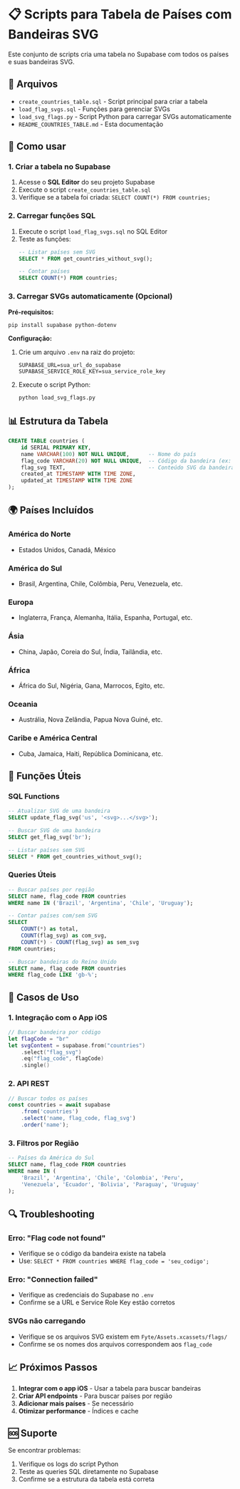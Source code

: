 # 📋 Scripts para Tabela de Países com Bandeiras SVG

Este conjunto de scripts cria uma tabela no Supabase com todos os países e suas bandeiras SVG.

## 📁 Arquivos

- `create_countries_table.sql` - Script principal para criar a tabela
- `load_flag_svgs.sql` - Funções para gerenciar SVGs
- `load_svg_flags.py` - Script Python para carregar SVGs automaticamente
- `README_COUNTRIES_TABLE.md` - Esta documentação

## 🚀 Como usar

### 1. Criar a tabela no Supabase

1. Acesse o **SQL Editor** do seu projeto Supabase
2. Execute o script `create_countries_table.sql`
3. Verifique se a tabela foi criada: `SELECT COUNT(*) FROM countries;`

### 2. Carregar funções SQL

1. Execute o script `load_flag_svgs.sql` no SQL Editor
2. Teste as funções:
   ```sql
   -- Listar países sem SVG
   SELECT * FROM get_countries_without_svg();
   
   -- Contar países
   SELECT COUNT(*) FROM countries;
   ```

### 3. Carregar SVGs automaticamente (Opcional)

**Pré-requisitos:**
```bash
pip install supabase python-dotenv
```

**Configuração:**
1. Crie um arquivo `.env` na raiz do projeto:
   ```
   SUPABASE_URL=sua_url_do_supabase
   SUPABASE_SERVICE_ROLE_KEY=sua_service_role_key
   ```

2. Execute o script Python:
   ```bash
   python load_svg_flags.py
   ```

## 📊 Estrutura da Tabela

```sql
CREATE TABLE countries (
    id SERIAL PRIMARY KEY,
    name VARCHAR(100) NOT NULL UNIQUE,      -- Nome do país
    flag_code VARCHAR(20) NOT NULL UNIQUE,  -- Código da bandeira (ex: us, br)
    flag_svg TEXT,                          -- Conteúdo SVG da bandeira
    created_at TIMESTAMP WITH TIME ZONE,
    updated_at TIMESTAMP WITH TIME ZONE
);
```

## 🌍 Países Incluídos

### América do Norte
- Estados Unidos, Canadá, México

### América do Sul
- Brasil, Argentina, Chile, Colômbia, Peru, Venezuela, etc.

### Europa
- Inglaterra, França, Alemanha, Itália, Espanha, Portugal, etc.

### Ásia
- China, Japão, Coreia do Sul, Índia, Tailândia, etc.

### África
- África do Sul, Nigéria, Gana, Marrocos, Egito, etc.

### Oceania
- Austrália, Nova Zelândia, Papua Nova Guiné, etc.

### Caribe e América Central
- Cuba, Jamaica, Haiti, República Dominicana, etc.

## 🔧 Funções Úteis

### SQL Functions

```sql
-- Atualizar SVG de uma bandeira
SELECT update_flag_svg('us', '<svg>...</svg>');

-- Buscar SVG de uma bandeira
SELECT get_flag_svg('br');

-- Listar países sem SVG
SELECT * FROM get_countries_without_svg();
```

### Queries Úteis

```sql
-- Buscar países por região
SELECT name, flag_code FROM countries 
WHERE name IN ('Brazil', 'Argentina', 'Chile', 'Uruguay');

-- Contar países com/sem SVG
SELECT 
    COUNT(*) as total,
    COUNT(flag_svg) as com_svg,
    COUNT(*) - COUNT(flag_svg) as sem_svg
FROM countries;

-- Buscar bandeiras do Reino Unido
SELECT name, flag_code FROM countries 
WHERE flag_code LIKE 'gb-%';
```

## 🎯 Casos de Uso

### 1. Integração com o App iOS
```swift
// Buscar bandeira por código
let flagCode = "br"
let svgContent = supabase.from("countries")
    .select("flag_svg")
    .eq("flag_code", flagCode)
    .single()
```

### 2. API REST
```javascript
// Buscar todos os países
const countries = await supabase
    .from('countries')
    .select('name, flag_code, flag_svg')
    .order('name');
```

### 3. Filtros por Região
```sql
-- Países da América do Sul
SELECT name, flag_code FROM countries 
WHERE name IN (
    'Brazil', 'Argentina', 'Chile', 'Colombia', 'Peru', 
    'Venezuela', 'Ecuador', 'Bolivia', 'Paraguay', 'Uruguay'
);
```

## 🔍 Troubleshooting

### Erro: "Flag code not found"
- Verifique se o código da bandeira existe na tabela
- Use: `SELECT * FROM countries WHERE flag_code = 'seu_codigo';`

### Erro: "Connection failed"
- Verifique as credenciais do Supabase no `.env`
- Confirme se a URL e Service Role Key estão corretos

### SVGs não carregando
- Verifique se os arquivos SVG existem em `Fyte/Assets.xcassets/flags/`
- Confirme se os nomes dos arquivos correspondem aos `flag_code`

## 📈 Próximos Passos

1. **Integrar com o app iOS** - Usar a tabela para buscar bandeiras
2. **Criar API endpoints** - Para buscar países por região
3. **Adicionar mais países** - Se necessário
4. **Otimizar performance** - Índices e cache

## 🆘 Suporte

Se encontrar problemas:
1. Verifique os logs do script Python
2. Teste as queries SQL diretamente no Supabase
3. Confirme se a estrutura da tabela está correta 